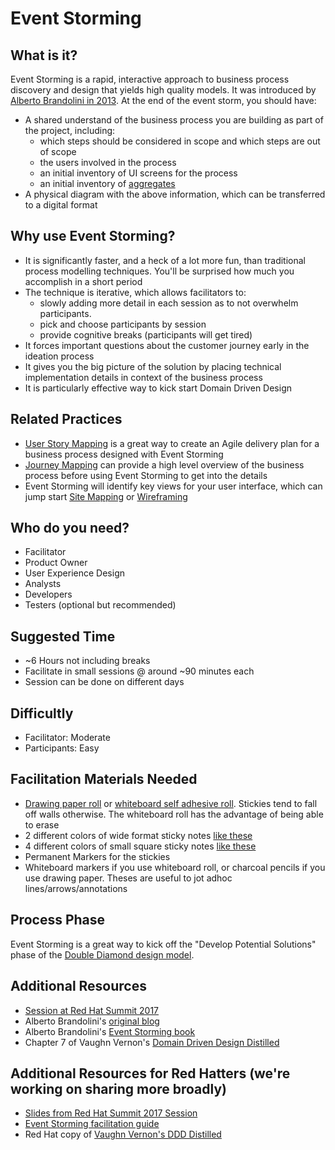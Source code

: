 # Event Storming

## What is it?

Event Storming is a rapid, interactive approach to business process discovery and design that yields high quality models. It was introduced by [Alberto Brandolini in 2013](http://ziobrando.blogspot.com/2013/11/introducing-event-storming.html). At the end of the event storm, you should have:

- A shared understand of the business process you are building as part of the project, including:
  - which steps should be considered in scope and which steps are out of scope
  - the users involved in the process
  - an initial inventory of UI screens for the process
  - an initial inventory of [aggregates](https://martinfowler.com/bliki/DDD_Aggregate.html)
- A physical diagram with the above information, which can be transferred to a digital format


## Why use Event Storming?

- It is significantly faster, and a heck of a lot more fun, than traditional process modelling techniques. You'll be surprised how much you accomplish in a short period
- The technique is iterative, which allows facilitators to:
  - slowly adding more detail in each session as to not overwhelm participants.
  - pick and choose participants by session
  - provide cognitive breaks (participants will get tired)
- It forces important questions about the customer journey early in the ideation process
- It gives you the big picture of the solution by placing technical implementation details in context of the business process
- It is particularly effective way to kick start Domain Driven Design


## Related Practices

- [User Story Mapping](user_story_mapping.md) is a great way to create an Agile delivery plan for a business process designed with Event Storming
- [Journey Mapping](http://www.designkit.org/methods/63) can provide a high level overview of the business process before using Event Storming to get into the details
- Event Storming will identify key views for your user interface, which can jump start [Site Mapping](https://methods.18f.gov/decide/site-mapping/) or [Wireframing](https://methods.18f.gov/make/wireframing/)


## Who do you need?

- Facilitator
- Product Owner
- User Experience Design
- Analysts
- Developers
- Testers (optional but recommended)


## Suggested Time

- ~6 Hours not including breaks
- Facilitate in small sessions @ around ~90 minutes each
- Session can be done on different days


## Difficultly
- Facilitator: Moderate
- Participants: Easy


## Facilitation Materials Needed

- [Drawing paper roll](http://www.ikea.com/us/en/catalog/products/80324072/) or [whiteboard self adhesive roll](https://www.amazon.com/GoWrite-Self-Adhesive-24-Inches-20-Feet-AR2420/dp/B00377TWSE). Stickies tend to fall off walls otherwise. The whiteboard roll has the advantage of being able to erase
- 2 different colors of wide format sticky notes [like these](https://www.amazon.com/Post-Notes-Cape-Collection-655-5PK/dp/B00006JNNG)
- 4 different colors of small square sticky notes [like these](https://www.amazon.com/dp/B01N1UE0JY?psc=1)
- Permanent Markers for the stickies
- Whiteboard markers if you use whiteboard roll, or charcoal pencils if you use drawing paper. Theses are useful to jot adhoc lines/arrows/annotations



## Process Phase
Event Storming is a great way to kick off the "Develop Potential Solutions" phase of the [Double Diamond design model](https://medium.com/digital-experience-design/how-to-apply-a-design-thinking-hcd-ux-or-any-creative-process-from-scratch-b8786efbf812).


## Additional Resources
- [Session at Red Hat Summit 2017](https://www.youtube.com/watch?v=m6h_ppEDPrU)
- Alberto Brandolini's [original blog](http://ziobrando.blogspot.com/2013/11/introducing-event-storming.html)
- Alberto Brandolini's [Event Storming book](http://eventstorming.com/)
- Chapter 7 of Vaughn Vernon's [Domain Driven Design Distilled](https://www.amazon.com/Domain-Driven-Design-Distilled-Vaughn-Vernon/dp/0134434420) 

## Additional Resources for Red Hatters (we're working on sharing more broadly)
- [Slides from Red Hat Summit 2017 Session](https://docs.google.com/a/redhat.com/presentation/d/125w0k76hsZBrDEqk7XwdUdZe4aets3kE_H3U-pU56Fg/edit?usp=sharing)
- [Event Storming facilitation guide](https://docs.google.com/a/redhat.com/document/d/1LL0cGg8xlhma8Xpffgmleo5l2pPmJBGGsXsrhPx6edU/edit?usp=sharing)
- Red Hat copy of [Vaughn Vernon's DDD Distilled](https://mojo.redhat.com/docs/DOC-1123762)
